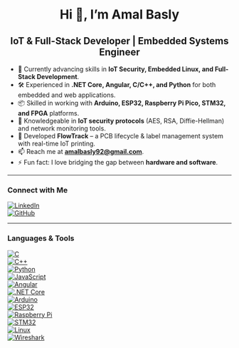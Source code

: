 <h1 align="center">Hi 👋, I’m Amal Basly</h1>
<h2 align="center">IoT & Full-Stack Developer | Embedded Systems Engineer</h2>

- 🌱 Currently advancing skills in **IoT Security, Embedded Linux, and Full-Stack Development**.  
- 🛠 Experienced in **.NET Core, Angular, C/C++, and Python** for both embedded and web applications.  
- 📦 Skilled in working with **Arduino, ESP32, Raspberry Pi Pico, STM32, and FPGA** platforms.  
- 🔐 Knowledgeable in **IoT security protocols** (AES, RSA, Diffie-Hellman) and network monitoring tools.  
- 🚀 Developed **FlowTrack** – a PCB lifecycle & label management system with real-time IoT printing.  
- 📫 Reach me at **amalbasly92@gmail.com**.  
- ⚡ Fun fact: I love bridging the gap between **hardware and software**.  

---

### Connect with Me  
[![LinkedIn](https://img.shields.io/badge/LinkedIn-Amal_Basly-blue?style=flat&logo=linkedin)](https://www.linkedin.com/in/amal-basly/)  
[![GitHub](https://img.shields.io/badge/GitHub-amalbasly-black?style=flat&logo=github)](https://github.com/amalbasly)  

---

### Languages & Tools  
[![C](https://img.shields.io/badge/C-A8B9CC?style=flat&logo=c&logoColor=white)](https://www.programiz.com/c-programming)  
[![C++](https://img.shields.io/badge/C++-00599C?style=flat&logo=cplusplus&logoColor=white)](https://www.programiz.com/cpp-programming)  
[![Python](https://img.shields.io/badge/Python-3776AB?style=flat&logo=python&logoColor=white)](https://www.python.org/)  
[![JavaScript](https://img.shields.io/badge/JavaScript-F7DF1E?style=flat&logo=javascript&logoColor=black)](https://www.javascript.com/)  
[![Angular](https://img.shields.io/badge/Angular-DD0031?style=flat&logo=angular&logoColor=white)](https://angular.io/)  
[![.NET Core](https://img.shields.io/badge/.NET_Core-512BD4?style=flat&logo=dotnet&logoColor=white)](https://dotnet.microsoft.com/)  
[![Arduino](https://img.shields.io/badge/Arduino-00979D?style=flat&logo=arduino&logoColor=white)](https://www.arduino.cc/)  
[![ESP32](https://img.shields.io/badge/ESP32-000000?style=flat&logo=espressif&logoColor=white)](https://www.espressif.com/)  
[![Raspberry Pi](https://img.shields.io/badge/Raspberry_Pi-A22846?style=flat&logo=raspberry-pi&logoColor=white)](https://www.raspberrypi.com/)  
[![STM32](https://img.shields.io/badge/STM32-03234B?style=flat&logo=stmicroelectronics&logoColor=white)](https://www.st.com/)  
[![Linux](https://img.shields.io/badge/Linux-FCC624?style=flat&logo=linux&logoColor=black)](https://www.linux.org/)  
[![Wireshark](https://img.shields.io/badge/Wireshark-1679A7?style=flat&logo=wireshark&logoColor=white)](https://www.wireshark.org/)  
